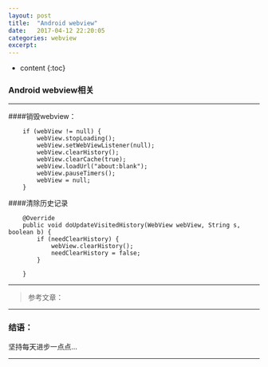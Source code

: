 ```yaml
---
layout: post
title:  "Android webview"
date:   2017-04-12 22:20:05
categories: webview
excerpt: 
---
```


* content
{:toc}


### Android webview相关

---

####销毁webview：

        if (webView != null) {
            webView.stopLoading();
            webView.setWebViewListener(null);
            webView.clearHistory();
            webView.clearCache(true);
            webView.loadUrl("about:blank");
            webView.pauseTimers();
            webView = null;
        }

####清除历史记录

        @Override
        public void doUpdateVisitedHistory(WebView webView, String s, boolean b) {
            if (needClearHistory) {
                webView.clearHistory();
                needClearHistory = false;
            }
            
        }

---

> 参考文章：

---

### 结语：

坚持每天进步一点点...

---